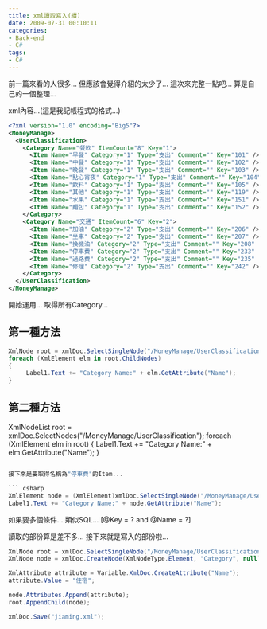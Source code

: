 ```yaml
---
title: xml讀取寫入(續)
date: 2009-07-31 00:10:11
categories:
- Back-end
- C#
tags:
- C#
---
```

前一篇來看的人很多...
但應該會覺得介紹的太少了...
這次來完整一點吧...
算是自己的一個整理...

xml內容...(這是我記帳程式的格式...)

``` xml
<?xml version="1.0" encoding="Big5"?>
<MoneyManage>
  <UserClassification>
    <Category Name="餐飲" ItemCount="8" Key="1">
      <Item Name="早餐" Category="1" Type="支出" Comment="" Key="101" />
      <Item Name="中餐" Category="1" Type="支出" Comment="" Key="102" />
      <Item Name="晚餐" Category="1" Type="支出" Comment="" Key="103" />
      <Item Name="點心宵夜" Category="1" Type="支出" Comment="" Key="104" />
      <Item Name="飲料" Category="1" Type="支出" Comment="" Key="105" />
      <Item Name="其他" Category="1" Type="支出" Comment="" Key="119" />
      <Item Name="水果" Category="1" Type="支出" Comment="" Key="151" />
      <Item Name="麵包" Category="1" Type="支出" Comment="" Key="152" />
    </Category>
    <Category Name="交通" ItemCount="6" Key="2">
      <Item Name="加油" Category="2" Type="支出" Comment="" Key="206" />
      <Item Name="坐車" Category="2" Type="支出" Comment="" Key="207" />
      <Item Name="換機油" Category="2" Type="支出" Comment="" Key="208" />
      <Item Name="停車費" Category="2" Type="支出" Comment="" Key="233" />
      <Item Name="過路費" Category="2" Type="支出" Comment="" Key="235" />
      <Item Name="修理" Category="2" Type="支出" Comment="" Key="242" />
    </Category>
  </UserClassification>
</MoneyManage>
```

開始運用...
取得所有Category...

## 第一種方法
``` csharp
XmlNode root = xmlDoc.SelectSingleNode("/MoneyManage/UserClassification");
foreach (XmlElement elm in root.ChildNodes)
{
     Label1.Text += "Category Name:" + elm.GetAttribute("Name");
}
```


## 第二種方法
XmlNodeList root = xmlDoc.SelectNodes("/MoneyManage/UserClassification");
foreach (XmlElement elm in root)
{
     Label1.Text += "Category Name:" + elm.GetAttribute("Name");
}
```csharp

接下來是要取得名稱為"停車費"的Item...

``` csharp
XmlElement node = (XmlElement)xmlDoc.SelectSingleNode("/MoneyManage/UserClassification/Category/Item[@Name=\"停車費\"]");
Label1.Text += "Category Name:" + node.GetAttribute("Name");
```

如果要多個條件...
類似SQL...
[@Key = ? and @Name = ?]

讀取的部份算是差不多...
接下來就是寫入的部份啦...

``` csharp
XmlNode root = xmlDoc.SelectSingleNode("/MoneyManage/UserClassification");
XmlNode node = xmlDoc.CreateNode(XmlNodeType.Element, "Category", null);

XmlAttribute attribute = Variable.XmlDoc.CreateAttribute("Name");
attribute.Value = "住宿";

node.Attributes.Append(attribute);
root.AppendChild(node);

xmlDoc.Save("jiaming.xml");
```